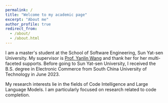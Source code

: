 ```yaml
---
permalink: /
title: "Welcome to my academic page"
excerpt: "About me"
author_profile: true
redirect_from: 
  - /about/
  - /about.html
---
```


I am a master's student at the School of Software Engineering, Sun Yat-sen University. My supervisor is [Prof. Yanlin Wang](https://yanlin.info/) and thank her for her multi-faceted supports. Before going to Sun Yat-sen University, I received the B.S. degree in Electronic Commerce from South China University of Technology in June 2023.

My research interests lie in the fields of Code Intelligence and Large Language Models. I am particularly focused on research related to code completion.
